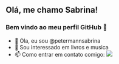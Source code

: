 ## Olá, me chamo Sabrina! 
### Bem vindo ao meu perfil GitHub 👋
- 👋 Ola, eu sou @petermannsabrina
- 👀 Sou interessado em livros e musica
- 📫 Como entrar em contato comigo: <a href="https://www.instagram.com/findsabriina/" target="_blank"><img src="https://img.shields.io/badge/-Instagram-%23E4405F?style=for-the-badge&logo=instagram&logoColor=white" target="_blank"></a>
<!---
petermannsabrina/petermannsabrina is a ✨ special ✨ repository because its `README.md` (this file) appears on your GitHub profile.
You can click the Preview link to take a look at your changes.
--->
